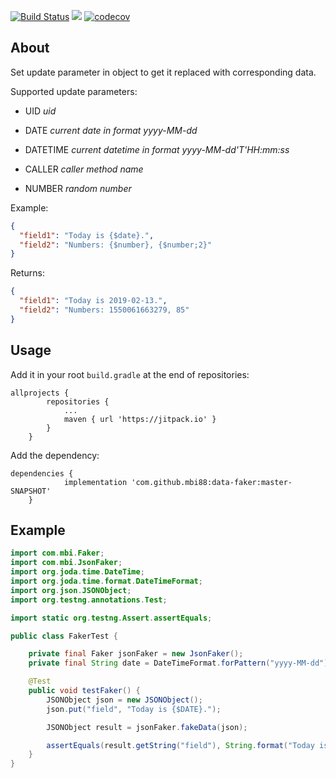 [![Build Status](https://travis-ci.com/mbi88/data-faker.svg?branch=master)](https://travis-ci.com/mbi88/data-faker)
[![](https://jitpack.io/v/mbi88/data-faker.svg)](https://jitpack.io/#mbi88/data-faker)
[![codecov](https://codecov.io/gh/mbi88/data-faker/branch/master/graph/badge.svg)](https://codecov.io/gh/mbi88/data-faker)


## About
Set update parameter in object to get it replaced with corresponding data.

Supported update parameters: 
- UID _uid_

- DATE _current date in format yyyy-MM-dd_

- DATETIME _current datetime in format yyyy-MM-dd'T'HH:mm:ss_

- CALLER _caller method name_

- NUMBER _random number_

Example:
```json
{
  "field1": "Today is {$date}.",
  "field2": "Numbers: {$number}, {$number;2}"
}
```

Returns:
```json
{
  "field1": "Today is 2019-02-13.",
  "field2": "Numbers: 1550061663279, 85"
}
```

## Usage
Add it in your root `build.gradle` at the end of repositories:

```
allprojects {
		repositories {
			...
			maven { url 'https://jitpack.io' }
		}
	}
```

Add the dependency:

```
dependencies {
	        implementation 'com.github.mbi88:data-faker:master-SNAPSHOT'
	}
```

## Example
```java
import com.mbi.Faker;
import com.mbi.JsonFaker;
import org.joda.time.DateTime;
import org.joda.time.format.DateTimeFormat;
import org.json.JSONObject;
import org.testng.annotations.Test;

import static org.testng.Assert.assertEquals;

public class FakerTest {

    private final Faker jsonFaker = new JsonFaker();
    private final String date = DateTimeFormat.forPattern("yyyy-MM-dd").print(new DateTime());

    @Test
    public void testFaker() {
        JSONObject json = new JSONObject();
        json.put("field", "Today is {$DATE}.");

        JSONObject result = jsonFaker.fakeData(json);

        assertEquals(result.getString("field"), String.format("Today is %s.", date));
    }
}
```